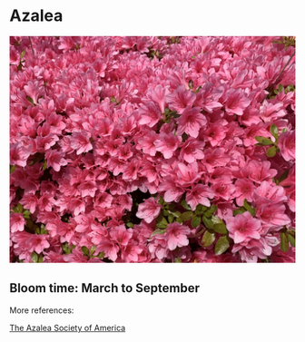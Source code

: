 <h1> Azalea </h1>
<img src="Azalea.jpg">
<h2> Bloom time: March to September </h2>
<p> More references: </p>
<a href="https://www.azaleas.org/azalea-basics/">The Azalea Society of America</a>

